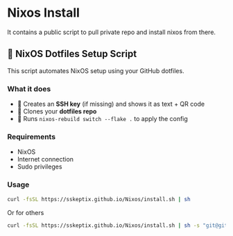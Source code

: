 # Nixos Install
It contains a public script to pull private repo and install nixos from there.

## 🧩 NixOS Dotfiles Setup Script

This script automates NixOS setup using your GitHub dotfiles.

### What it does
- 🔐 Creates an **SSH key** (if missing) and shows it as text + QR code
- 🧰 Clones your **dotfiles repo**
- 🧱 Runs `nixos-rebuild switch --flake .` to apply the config  

### Requirements
- NixOS  
- Internet connection  
- Sudo privileges  

### Usage
```bash
curl -fsSL https://sskeptix.github.io/Nixos/install.sh | sh
```
Or for others
```bash
curl -fsSL https://sskeptix.github.io/Nixos/install.sh | sh -s "git@github.com:other/repo.git" "/custom/path"

```
